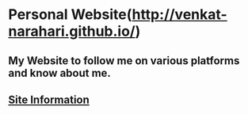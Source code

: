 # Personal Website(http://venkat-narahari.github.io/)

## My Website to follow me on various platforms and know about me.

## [Site Information](https://venkat-narahari.github.io/humans.txt)